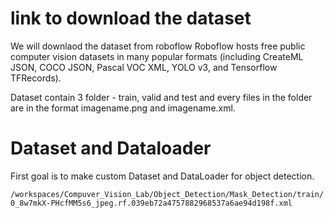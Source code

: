 # link to download the dataset


We will downlaod the dataset from roboflow Roboflow hosts free public computer vision datasets in many popular formats (including CreateML JSON, COCO JSON, Pascal VOC XML, YOLO v3, and Tensorflow TFRecords).

Dataset contain 3 folder - train, valid and test and every files in the folder are in the format imagename.png and imagename.xml.  

# Dataset and Dataloader
First goal is to make custom Dataset and DataLoader for object detection.


`/workspaces/Compuver_Vision_Lab/Object_Detection/Mask_Detection/train/0_8w7mkX-PHcfMM5s6_jpeg.rf.039eb72a4757882968537a6ae94d198f.xml`
